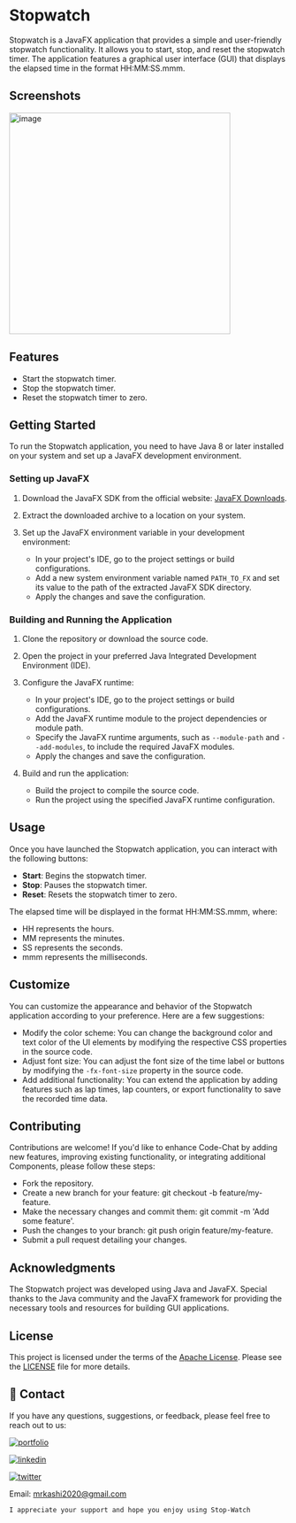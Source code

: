 # Stopwatch

Stopwatch is a JavaFX application that provides a simple and user-friendly stopwatch functionality. It allows you to start, stop, and reset the stopwatch timer. The application features a graphical user interface (GUI) that displays the elapsed time in the format HH:MM:SS.mmm.

## Screenshots

<img width="400" alt="image" src="https://github.com/KashifKhaan/Stop-Watch-JavaFX/assets/88695658/a3b8c990-a5df-4767-9aff-e1d6ecef03f4">

## Features

- Start the stopwatch timer.
- Stop the stopwatch timer.
- Reset the stopwatch timer to zero.

## Getting Started

To run the Stopwatch application, you need to have Java 8 or later installed on your system and set up a JavaFX development environment.

### Setting up JavaFX

1. Download the JavaFX SDK from the official website: [JavaFX Downloads](https://gluonhq.com/products/javafx/).

2. Extract the downloaded archive to a location on your system.

3. Set up the JavaFX environment variable in your development environment:
   - In your project's IDE, go to the project settings or build configurations.
   - Add a new system environment variable named `PATH_TO_FX` and set its value to the path of the extracted JavaFX SDK directory.
   - Apply the changes and save the configuration.

### Building and Running the Application

1. Clone the repository or download the source code.

2. Open the project in your preferred Java Integrated Development Environment (IDE).

3. Configure the JavaFX runtime:
   - In your project's IDE, go to the project settings or build configurations.
   - Add the JavaFX runtime module to the project dependencies or module path.
   - Specify the JavaFX runtime arguments, such as `--module-path` and `--add-modules`, to include the required JavaFX modules.
   - Apply the changes and save the configuration.

4. Build and run the application:
   - Build the project to compile the source code.
   - Run the project using the specified JavaFX runtime configuration.

## Usage

Once you have launched the Stopwatch application, you can interact with the following buttons:

- **Start**: Begins the stopwatch timer.
- **Stop**: Pauses the stopwatch timer.
- **Reset**: Resets the stopwatch timer to zero.

The elapsed time will be displayed in the format HH:MM:SS.mmm, where:
- HH represents the hours.
- MM represents the minutes.
- SS represents the seconds.
- mmm represents the milliseconds.

## Customize

You can customize the appearance and behavior of the Stopwatch application according to your preference. Here are a few suggestions:

- Modify the color scheme: You can change the background color and text color of the UI elements by modifying the respective CSS properties in the source code.
- Adjust font size: You can adjust the font size of the time label or buttons by modifying the `-fx-font-size` property in the source code.
- Add additional functionality: You can extend the application by adding features such as lap times, lap counters, or export functionality to save the recorded time data.

## Contributing
Contributions are welcome! If you'd like to enhance Code-Chat by adding new features, improving existing functionality, or integrating additional Components, please follow these steps:

- Fork the repository.
- Create a new branch for your feature: git checkout -b feature/my-feature.
- Make the necessary changes and commit them: git commit -m 'Add some feature'.
- Push the changes to your branch: git push origin feature/my-feature.
- Submit a pull request detailing your changes.

## Acknowledgments

The Stopwatch project was developed using Java and JavaFX. Special thanks to the Java community and the JavaFX framework for providing the necessary tools and resources for building GUI applications.

## License

This project is licensed under the terms of the [Apache License](LICENSE). Please see the [LICENSE](LICENSE) file for more details.


## 🔗 Contact
If you have any questions, suggestions, or feedback, please feel free to reach out to us:

[![portfolio](https://img.shields.io/badge/my_portfolio-000?style=for-the-badge&logo=ko-fi&logoColor=white)](https://dribbble.com/Kashif420)

[![linkedin](https://img.shields.io/badge/linkedin-0A66C2?style=for-the-badge&logo=linkedin&logoColor=white)](https://www.linkedin.com/in/mr-kashif-442146214/)

[![twitter](https://img.shields.io/badge/twitter-1DA1F2?style=for-the-badge&logo=twitter&logoColor=white)](https://twitter.com/KaxhifKhan)

Email: mrkashi2020@gmail.com

`I appreciate your support and hope you enjoy using Stop-Watch`
